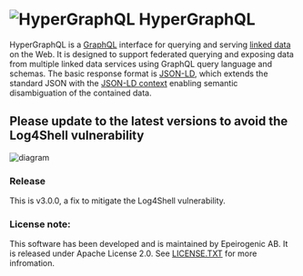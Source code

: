 ![HyperGraphQL](docs/HyperGraphQL.png)  HyperGraphQL
======

HyperGraphQL is a [GraphQL](http://graphql.org) interface for querying and serving [linked data](https://www.w3.org/standards/semanticweb/data) on the Web. It is designed to support federated querying and exposing data from multiple linked data services using GraphQL query language and schemas. The basic response format is [JSON-LD](https://json-ld.org), which extends the standard JSON with the [JSON-LD context](https://json-ld.org/spec/latest/json-ld-api-best-practices/#dfn-json-ld-context) enabling semantic disambiguation of the contained data.

## Please update to the latest versions to avoid the Log4Shell vulnerability

<img src="https://www.hypergraphql.org/sources/front-diagram.svg" alt="diagram">

### Release
This is v3.0.0, a fix to mitigate the Log4Shell vulnerability.
### License note:
 This software has been developed and is maintained by Epeirogenic AB. It 
          is released under Apache License 2.0. See [LICENSE.TXT](https://github.com/hypergraphql/hypergraphql/blob/master/LICENSE.TXT) for more infromation. 
      

